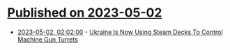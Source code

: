 # [Published on 2023-05-02](index.md)

* [2023-05-02, 02:02:00](https://tech.slashdot.org/story/23/05/01/2233232/ukraine-is-now-using-steam-decks-to-control-machine-gun-turrets?utm_source=rss1.0mainlinkanon&utm_medium=feed) - [Ukraine Is Now Using Steam Decks To Control Machine Gun Turrets](https://tech.slashdot.org/story/23/05/01/2233232/ukraine-is-now-using-steam-decks-to-control-machine-gun-turrets?utm_source=rss1.0mainlinkanon&utm_medium=feed)
